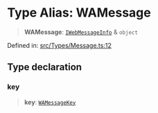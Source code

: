 # Type Alias: WAMessage

> **WAMessage**: [`IWebMessageInfo`](../namespaces/proto/interfaces/IWebMessageInfo.md) & `object`

Defined in: [src/Types/Message.ts:12](https://github.com/Fokusdotid/bail/blob/82f46c566476ac566bfd781dede14412fcdfb787/src/Types/Message.ts#L12)

## Type declaration

### key

> **key**: [`WAMessageKey`](WAMessageKey.md)
